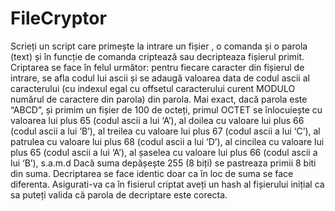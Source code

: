 # FileCryptor

Scrieți un script care primește la intrare un fișier , o comanda și o parola (text) și în funcție de
comanda criptează sau decripteaza fișierul primit. Criptarea se face în felul următor: pentru
fiecare caracter din fișierul de intrare, se afla codul lui ascii și se adaugă valoarea data de
codul ascii al caracterului (cu indexul egal cu offsetul caracterului curent MODULO numărul
de caractere din parola) din parola. Mai exact, dacă parola este “ABCD”, și primim un fișier de
100 de octeți, primul OCTET se înlocuiește cu valoarea lui plus 65 (codul ascii a lui ‘A’), al
doilea cu valoare lui plus 66 (codul ascii a lui ‘B’), al treilea cu valoare lui plus 67 (codul ascii a
lui ‘C’), al patrulea cu valoare lui plus 68 (codul ascii a lui ‘D’), al cincilea cu valoare lui plus 65
(codul ascii a lui ‘A’), al șaselea cu valoare lui plus 66 (codul ascii a lui ‘B’), s.a.m.d
Dacă suma depășește 255 (8 biți) se pastreaza primii 8 biti din suma.
Decriptarea se face identic doar ca în loc de suma se face diferenta.
Asigurati-va ca în fisierul criptat aveți un hash al fișierului inițial ca sa puteți valida că parola
de decriptare este corecta.
